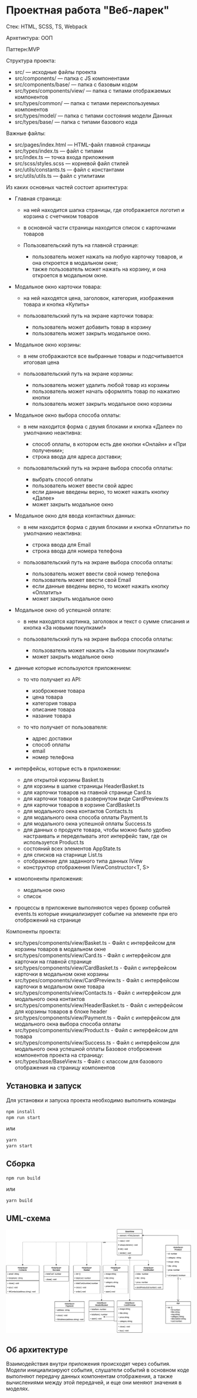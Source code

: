 # Проектная работа "Веб-ларек"

Стек: HTML, SCSS, TS, Webpack


Архетиктура: ООП

Паттерн:MVP

Структура проекта:
- src/ — исходные файлы проекта
- src/components/ — папка с JS компонентами
- src/components/base/ — папка с базовым кодом
- src/types/components/view/ — папка с типами отображаемых компонентов 
- src/types/common/ — папка с типами переиспользуемых компонентов
- src/types/model/ — папка с типами состояния модели Данных
- src/types/base/ — папка с типами базового кода

Важные файлы:
- src/pages/index.html — HTML-файл главной страницы
- src/types/index.ts — файл с типами
- src/index.ts — точка входа приложения
- src/scss/styles.scss — корневой файл стилей
- src/utils/constants.ts — файл с константами
- src/utils/utils.ts — файл с утилитами

Из каких основных частей состоит архитектура:

- Главная страница:

    - на ней находится шапка страницы, где отображается логотип и корзина с счетчиком товаров
    - в основной части страницы находится список с карточками товаров 

    - Пользовательский путь на главной странице:

        - пользователь может нажать на любую карточку товаров, и она откроется в модальном окне;
        - также пользователь может нажать на корзину, и она откроется в модальном окне.

- Модальное окно карточки товара:

    - на ней находятся цена, заголовок, категория, изображения товара и кнопка «Купить»

    - пользовательский путь на экране карточки товара:

        - пользователь может добавить товар в корзину
        - пользователь может закрыть модальное окно.

- Модальное окно корзины:
    - в нем отображаются все выбранные товары и подсчитывается итоговая цена

    - пользовательский путь на экране корзины:

        - пользователь может удалить любой товар из корзины
        - пользователь может начать оформлять товар по нажатию кнопки
        - пользователь может закрыть модальное окно корзины

- Модальное окно выбора способа оплаты:

    - в нем находится форма с двумя блоками и кнопка «Далее» по умолчанию неактивна:

        - способ оплаты, в котором есть две кнопки «Онлайн» и «При получении»;
        - строка ввода для адреса доставки;

    - пользовательский путь на экране выбора способа оплаты:

        - выбрать способ оплаты
        - пользователь может ввести свой адрес
        - если данные введены верно, то может нажать кнопку «Далее»
        - может закрыть модальное окно

- Модальное окно для ввода контактных данных:

    - в нем находится форма с двумя блоками и кнопка «Оплатить» по умолчанию неактивна:

        - строка ввода для Email
        - строка ввода для номера телефона

    - пользовательский путь на экране выбора способа оплаты:

        - пользователь может ввести свой номер телефона
        - пользователь может ввести свой Email
        - если данные введены верно, то может нажать кнопку «Оплатить»
        - может закрыть модальное окно

- Модальное окно об успешной оплате:

    - в нем находятся картинка, заголовок и текст о сумме списания и кнопка «За новыми покупками!»

    - пользовательский путь на экране выбора способа оплаты:

        - пользователь может нажать «За новыми покупками!»
        - может закрыть модальное окно

- данные которые используются приложением:

    - то что получает из API:
        - изоброжение товара
        - цена товара
        - категория товара
        - описание товара
        - назание товара

    - то что получает от пользователя:
        - адрес доставки
        - способ оплаты
        - email
        - номер телефона

- интерфейсы, которые есть в приложении:

    - для открытой корзины Basket.ts
    - для корзины в шапке страницы HeaderBasket.ts
    - для карточки товаров на главной странице Card.ts
    - для карточки товаров в развернутом виде CardPreview.ts
    - для карточки товаров в корзине CardBasket.ts
    - для модального окна контактов Contacts.ts
    - для модального окна способа  оплаты Payment.ts
    - для модального окна успешной оплаты Success.ts
    - для данных о продукте товара, чтобы можно было удобно настраивать и переделывать этот интерфейс там, где он используется Product.ts
    -  состояний всех элементов AppState.ts
    -  для списков на старнице List.ts<T>
    - отображение для заданного типа данных IView<T>
    - конструктор отображения IViewConstructor<T, S>

- комопоненты приложения:

    - модальное окно
    - список

- процессы в приложение выполняются через брокер событей events.ts которые инициализирует событие на элементе при его отоброжений на странице

Компоненты проекта:
- src/types/components/view/Basket.ts - Файл с интерфейсом для корзины товаров в модальном окне
- src/types/components/view/Card.ts - Файл с интерфейсом для карточки на главной странице
- src/types/components/view/CardBasket.ts - Файл с интерфейсом карточки в модальном окне корзины
- src/types/components/view/CardPreview.ts - Файл с интерфейсом карточки в модальном окне товара
- src/types/components/view/Contacts.ts - Файл с интерфейсом для модального окна контактов
- src/types/components/view/HeaderBasket.ts - Файл с интерфейсом для корзины товаров в блоке header
- src/types/components/view/Payment.ts - Файл с интерфейсом для модального окна выбора способа оплаты
- src/types/components/view/Product.ts - Файл с интерфейсом для  товара 
- src/types/components/view/Success.ts - Файл с интерфейсом для модального окна успешной оплаты
Базовое отоброжения компонентов проекта на страницу:
- src/types/base/BaseView.ts - Файл с классом для базового отображения на страницу компонентов 

## Установка и запуск
Для установки и запуска проекта необходимо выполнить команды

```
npm install
npm run start
```

или

```
yarn
yarn start
```
## Сборка

```
npm run build
```

или

```
yarn build
```
## UML-схема
![UML](./uml.png)

## Об архитектуре 

Взаимодействия внутри приложения происходят через события. Модели инициализируют события, слушатели событий в основном коде выполняют передачу данных компонентам отображения, а также вычислениями между этой передачей, и еще они меняют значения в моделях.
 